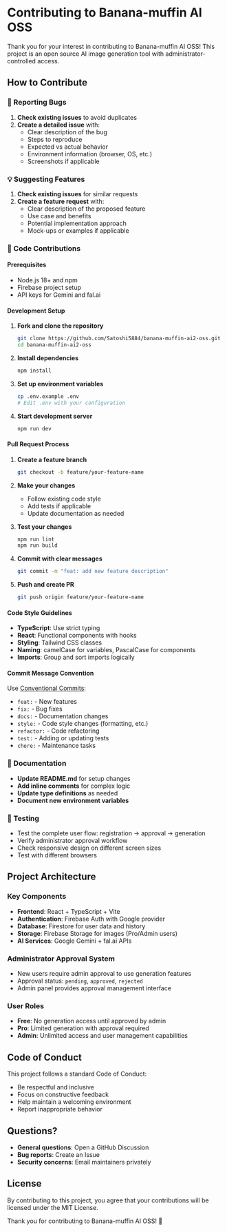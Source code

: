 # Contributing to Banana-muffin AI OSS

Thank you for your interest in contributing to Banana-muffin AI OSS! This project is an open source AI image generation tool with administrator-controlled access.

## How to Contribute

### 🐛 Reporting Bugs

1. **Check existing issues** to avoid duplicates
2. **Create a detailed issue** with:
   - Clear description of the bug
   - Steps to reproduce
   - Expected vs actual behavior
   - Environment information (browser, OS, etc.)
   - Screenshots if applicable

### 💡 Suggesting Features

1. **Check existing issues** for similar requests
2. **Create a feature request** with:
   - Clear description of the proposed feature
   - Use case and benefits
   - Potential implementation approach
   - Mock-ups or examples if applicable

### 🔧 Code Contributions

#### Prerequisites
- Node.js 18+ and npm
- Firebase project setup
- API keys for Gemini and fal.ai

#### Development Setup

1. **Fork and clone the repository**
   ```bash
   git clone https://github.com/Satoshi5884/banana-muffin-ai2-oss.git
   cd banana-muffin-ai2-oss
   ```

2. **Install dependencies**
   ```bash
   npm install
   ```

3. **Set up environment variables**
   ```bash
   cp .env.example .env
   # Edit .env with your configuration
   ```

4. **Start development server**
   ```bash
   npm run dev
   ```

#### Pull Request Process

1. **Create a feature branch**
   ```bash
   git checkout -b feature/your-feature-name
   ```

2. **Make your changes**
   - Follow existing code style
   - Add tests if applicable
   - Update documentation as needed

3. **Test your changes**
   ```bash
   npm run lint
   npm run build
   ```

4. **Commit with clear messages**
   ```bash
   git commit -m "feat: add new feature description"
   ```

5. **Push and create PR**
   ```bash
   git push origin feature/your-feature-name
   ```

#### Code Style Guidelines

- **TypeScript**: Use strict typing
- **React**: Functional components with hooks
- **Styling**: Tailwind CSS classes
- **Naming**: camelCase for variables, PascalCase for components
- **Imports**: Group and sort imports logically

#### Commit Message Convention

Use [Conventional Commits](https://conventionalcommits.org/):
- `feat:` - New features
- `fix:` - Bug fixes
- `docs:` - Documentation changes
- `style:` - Code style changes (formatting, etc.)
- `refactor:` - Code refactoring
- `test:` - Adding or updating tests
- `chore:` - Maintenance tasks

### 📖 Documentation

- **Update README.md** for setup changes
- **Add inline comments** for complex logic
- **Update type definitions** as needed
- **Document new environment variables**

### 🧪 Testing

- Test the complete user flow: registration → approval → generation
- Verify administrator approval workflow
- Check responsive design on different screen sizes
- Test with different browsers

## Project Architecture

### Key Components
- **Frontend**: React + TypeScript + Vite
- **Authentication**: Firebase Auth with Google provider
- **Database**: Firestore for user data and history
- **Storage**: Firebase Storage for images (Pro/Admin users)
- **AI Services**: Google Gemini + fal.ai APIs

### Administrator Approval System
- New users require admin approval to use generation features
- Approval status: `pending`, `approved`, `rejected`
- Admin panel provides approval management interface

### User Roles
- **Free**: No generation access until approved by admin
- **Pro**: Limited generation with approval required
- **Admin**: Unlimited access and user management capabilities

## Code of Conduct

This project follows a standard Code of Conduct:
- Be respectful and inclusive
- Focus on constructive feedback
- Help maintain a welcoming environment
- Report inappropriate behavior

## Questions?

- **General questions**: Open a GitHub Discussion
- **Bug reports**: Create an Issue
- **Security concerns**: Email maintainers privately

## License

By contributing to this project, you agree that your contributions will be licensed under the MIT License.

Thank you for contributing to Banana-muffin AI OSS! 🎨
